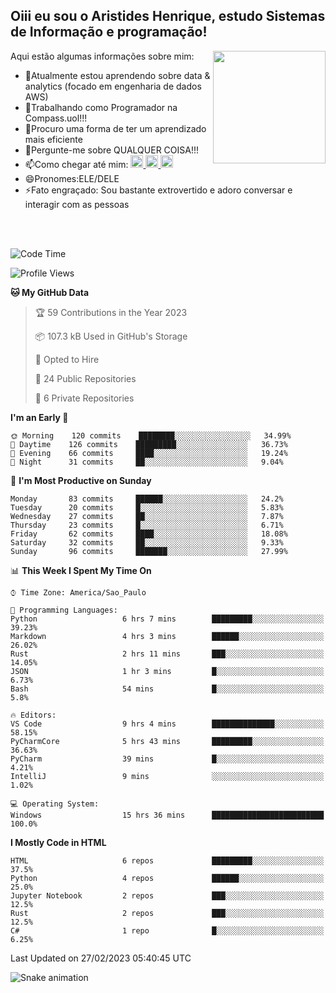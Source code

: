 ## Oiii eu sou o Aristides Henrique, estudo Sistemas de Informação e programação!

<div >
Aqui estão algumas informações sobre mim:<img align="right" height="180em" src="https://user-images.githubusercontent.com/97318481/177042589-45d62122-82a9-4a32-b3a7-87b322825b2f.png">
</div>

- 🌱Atualmente estou aprendendo sobre data & analytics (focado em engenharia de dados AWS)
- 👯Trabalhando como Programador na Compass.uol!!!
- 🤔Procuro uma forma de ter um aprendizado mais eficiente
- 💬Pergunte-me sobre QUALQUER COISA!!!
- 📫Como chegar até mim:
  <a href="https://www.instagram.com/aryhenry/" target="_blank">
  <img src="https://img.shields.io/badge/-Instagram-%23E4405F?style=for-the-badge&logo=instagram&logoColor=black" height="20px">
  </a>
  <a href="https://www.linkedin.com/in/aristides-henrique/" target="_blank">
  <img src="https://img.shields.io/badge/-LinkedIn-%230077B5?style=for-the-badge&logo=linkedin&logoColor=black" height="20px">
  </a> 
  <a href="mailto:arihenriqueuna@gmail.com">
  <img src="https://img.shields.io/badge/-Gmail-%23333?style=for-the-badge&logo=gmail&logoColor=white" height="20px">
  </a>
- 😄Pronomes:ELE/DELE
- ⚡Fato engraçado: Sou bastante extrovertido e adoro conversar e interagir com as pessoas
<br/>
<br/>

<!--START_SECTION:waka-->
![Code Time](http://img.shields.io/badge/Code%20Time-429%20hrs%2023%20mins-blue)

![Profile Views](http://img.shields.io/badge/Profile%20Views-1-blue)

**🐱 My GitHub Data** 

> 🏆 59 Contributions in the Year 2023
 > 
> 📦 107.3 kB Used in GitHub's Storage 
 > 
> 💼 Opted to Hire
 > 
> 📜 24 Public Repositories 
 > 
> 🔑 6 Private Repositories  
 > 
**I'm an Early 🐤** 

```text
🌞 Morning    120 commits    ████████░░░░░░░░░░░░░░░░░   34.99% 
🌇 Daytime    126 commits    █████████░░░░░░░░░░░░░░░░   36.73% 
🌃 Evening    66 commits     ████░░░░░░░░░░░░░░░░░░░░░   19.24% 
🌙 Night      31 commits     ██░░░░░░░░░░░░░░░░░░░░░░░   9.04%

```
📅 **I'm Most Productive on Sunday** 

```text
Monday       83 commits     ██████░░░░░░░░░░░░░░░░░░░   24.2% 
Tuesday      20 commits     █░░░░░░░░░░░░░░░░░░░░░░░░   5.83% 
Wednesday    27 commits     ██░░░░░░░░░░░░░░░░░░░░░░░   7.87% 
Thursday     23 commits     █░░░░░░░░░░░░░░░░░░░░░░░░   6.71% 
Friday       62 commits     ████░░░░░░░░░░░░░░░░░░░░░   18.08% 
Saturday     32 commits     ██░░░░░░░░░░░░░░░░░░░░░░░   9.33% 
Sunday       96 commits     ███████░░░░░░░░░░░░░░░░░░   27.99%

```


📊 **This Week I Spent My Time On** 

```text
⌚︎ Time Zone: America/Sao_Paulo

💬 Programming Languages: 
Python                   6 hrs 7 mins        █████████░░░░░░░░░░░░░░░░   39.23% 
Markdown                 4 hrs 3 mins        ██████░░░░░░░░░░░░░░░░░░░   26.02% 
Rust                     2 hrs 11 mins       ███░░░░░░░░░░░░░░░░░░░░░░   14.05% 
JSON                     1 hr 3 mins         █░░░░░░░░░░░░░░░░░░░░░░░░   6.73% 
Bash                     54 mins             █░░░░░░░░░░░░░░░░░░░░░░░░   5.8%

🔥 Editors: 
VS Code                  9 hrs 4 mins        ██████████████░░░░░░░░░░░   58.15% 
PyCharmCore              5 hrs 43 mins       █████████░░░░░░░░░░░░░░░░   36.63% 
PyCharm                  39 mins             █░░░░░░░░░░░░░░░░░░░░░░░░   4.21% 
IntelliJ                 9 mins              ░░░░░░░░░░░░░░░░░░░░░░░░░   1.02%

💻 Operating System: 
Windows                  15 hrs 36 mins      █████████████████████████   100.0%

```

**I Mostly Code in HTML** 

```text
HTML                     6 repos             █████████░░░░░░░░░░░░░░░░   37.5% 
Python                   4 repos             ██████░░░░░░░░░░░░░░░░░░░   25.0% 
Jupyter Notebook         2 repos             ███░░░░░░░░░░░░░░░░░░░░░░   12.5% 
Rust                     2 repos             ███░░░░░░░░░░░░░░░░░░░░░░   12.5% 
C#                       1 repo              █░░░░░░░░░░░░░░░░░░░░░░░░   6.25%

```



 Last Updated on 27/02/2023 05:40:45 UTC
<!--END_SECTION:waka-->

![Snake animation](https://github.com/arihenrique/arihenrique/blob/output/github-contribution-grid-snake.svg)
